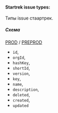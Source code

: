 #### Startrek issue types:

Типы issue стаартрек.

##### Схема

[PROD](https://yt.yandex-team.ru/hahn/navigation?path=//home/cloud-dwh/data/prod/ods/startrek/common/types)
/ [PREPROD](https://yt.yandex-team.ru/hahn/navigation?path=//home/cloud-dwh/data/preprod/ods/startrek/common/types)


- `id`,
- `orgId`,
- `hashKey`,
- `shortId`,
- `version`,
- `key`,
- `name`,
- `description`,
- `deleted`,
- `created`,
- `updated`
